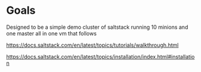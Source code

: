 # Goals

Designed to be a simple demo cluster of saltstack running 10 minions and one master all in one vm that follows 

https://docs.saltstack.com/en/latest/topics/tutorials/walkthrough.html

https://docs.saltstack.com/en/latest/topics/installation/index.html#installation
